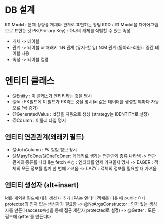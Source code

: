 # DB 설계
ER Model : 문제 상황을 개체와 관계로 표현하는 방법
ERD : ER Model을 다이어그램으로 표현한 것
PK(Primary Key) : 하나의 개체를 식별할 수 있는 속성
- 개체 -> 테이블
- 관계 -> 테이블 or 왜래키
1:N 관계 (유저-할 일)
N:M 관계 (동아리-회원) : 중간 테이블 사용
- 속성 -> 테이블 컬럼
# 엔티티 클래스
- @Entity : 이 클래스가 엔티티라는 것을 명시
- @Id : PK필드에 이 필드가 PK라는 것을 명시(id 값은 데이터를 생성할 때마다 자동으로 1씩 증가)
- @GeneratedValue : id값을 자동으로 생성 (strategy는 IDENTITY로 설정)
- @Column : 이름과 타입 명시
## 엔티티 연관관계(왜래키 필드)
- @JoinColumn : FK 컬럼 정보 명시
- @ManyToOne/@OneToOnen: 왜래키로 생기는 연관관계 종류 나타냄
-> 연관 관계의 종류를 나타내는 fetch 속성 : 엔티티를 언제 가져올지 명시
-> EAGER : 객체의 모든 정보를 함꼐 한 번에 가져옴
-> LAZY : 객체의 정보를 필요할 때 가져옴
## 엔티티 생성자 (alt+insert)
id를 제외한 필드에 대한 생성자 추가
JPA는 엔티티 객체를 다룰 때 public 이나 protected의 인자 없는 생성자가 필요함
-> @NoArgsConstructor : 인자 없는 생성자를 만든다(access속성을 통해 접근 제한자 protected로 설정)
-> @Getter : 모든 필드에 getter를 만든다다